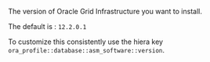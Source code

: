 The version of Oracle Grid Infrastructure you want to install.

The default is : `12.2.0.1`

To customize this consistently use the hiera key `ora_profile::database::asm_software::version`.
